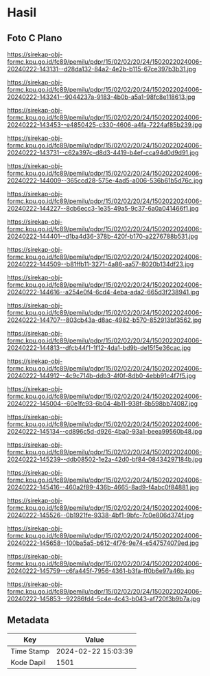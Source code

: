 # Hasil

## Foto C Plano

https://sirekap-obj-formc.kpu.go.id/fc89/pemilu/pdpr/15/02/02/20/24/1502022024006-20240222-143131--d28da132-84a2-4e2b-b115-67ce397b3b31.jpg

https://sirekap-obj-formc.kpu.go.id/fc89/pemilu/pdpr/15/02/02/20/24/1502022024006-20240222-143241--9044237a-9183-4b0b-a5a1-98fc8e118613.jpg

https://sirekap-obj-formc.kpu.go.id/fc89/pemilu/pdpr/15/02/02/20/24/1502022024006-20240222-143453--e4850425-c330-4606-a4fa-7224af85b239.jpg

https://sirekap-obj-formc.kpu.go.id/fc89/pemilu/pdpr/15/02/02/20/24/1502022024006-20240222-143731--c62a397c-d8d3-4419-b4ef-cca94d0d9d91.jpg

https://sirekap-obj-formc.kpu.go.id/fc89/pemilu/pdpr/15/02/02/20/24/1502022024006-20240222-144009--365ccd28-575e-4ad5-a006-536b61b5d76c.jpg

https://sirekap-obj-formc.kpu.go.id/fc89/pemilu/pdpr/15/02/02/20/24/1502022024006-20240222-144227--8cb6ecc3-1e35-49a5-9c37-6a0a041466f1.jpg

https://sirekap-obj-formc.kpu.go.id/fc89/pemilu/pdpr/15/02/02/20/24/1502022024006-20240222-144401--d1ba4d36-378b-420f-b170-a2276788b531.jpg

https://sirekap-obj-formc.kpu.go.id/fc89/pemilu/pdpr/15/02/02/20/24/1502022024006-20240222-144509--b81ffb11-3271-4a86-aa57-8020b134df23.jpg

https://sirekap-obj-formc.kpu.go.id/fc89/pemilu/pdpr/15/02/02/20/24/1502022024006-20240222-144616--a254e0f4-6cd4-4eba-ada2-665d3f238941.jpg

https://sirekap-obj-formc.kpu.go.id/fc89/pemilu/pdpr/15/02/02/20/24/1502022024006-20240222-144707--803cb43a-d8ac-4982-b570-852913bf3562.jpg

https://sirekap-obj-formc.kpu.go.id/fc89/pemilu/pdpr/15/02/02/20/24/1502022024006-20240222-144813--dfcb44f1-1f12-4da1-bd9b-de15f5e36cac.jpg

https://sirekap-obj-formc.kpu.go.id/fc89/pemilu/pdpr/15/02/02/20/24/1502022024006-20240222-144912--4c9c714b-ddb3-4f0f-8db0-4ebb91c4f7f5.jpg

https://sirekap-obj-formc.kpu.go.id/fc89/pemilu/pdpr/15/02/02/20/24/1502022024006-20240222-145004--60e1fc93-6b04-4b11-938f-8b598bb74087.jpg

https://sirekap-obj-formc.kpu.go.id/fc89/pemilu/pdpr/15/02/02/20/24/1502022024006-20240222-145134--cd896c5d-d926-4ba0-93a1-beea99560b48.jpg

https://sirekap-obj-formc.kpu.go.id/fc89/pemilu/pdpr/15/02/02/20/24/1502022024006-20240222-145239--ddb08502-1e2a-42d0-bf84-08434297184b.jpg

https://sirekap-obj-formc.kpu.go.id/fc89/pemilu/pdpr/15/02/02/20/24/1502022024006-20240222-145416--460a2f89-436b-4665-8ad9-f4abc0f84881.jpg

https://sirekap-obj-formc.kpu.go.id/fc89/pemilu/pdpr/15/02/02/20/24/1502022024006-20240222-145526--0b1921fe-9338-4bf1-9bfc-7c0e806d374f.jpg

https://sirekap-obj-formc.kpu.go.id/fc89/pemilu/pdpr/15/02/02/20/24/1502022024006-20240222-145658--100ba5a5-b612-4f76-9e74-e547574079ed.jpg

https://sirekap-obj-formc.kpu.go.id/fc89/pemilu/pdpr/15/02/02/20/24/1502022024006-20240222-145759--c6fa445f-7956-4361-b3fa-ff0b6e97a46b.jpg

https://sirekap-obj-formc.kpu.go.id/fc89/pemilu/pdpr/15/02/02/20/24/1502022024006-20240222-145853--92286fd4-5c4e-4c43-b043-af720f3b9b7a.jpg


## Metadata

| Key        | Value               |
| ---------- | ------------------- |
| Time Stamp | 2024-02-22 15:03:39 |
| Kode Dapil | 1501                |



